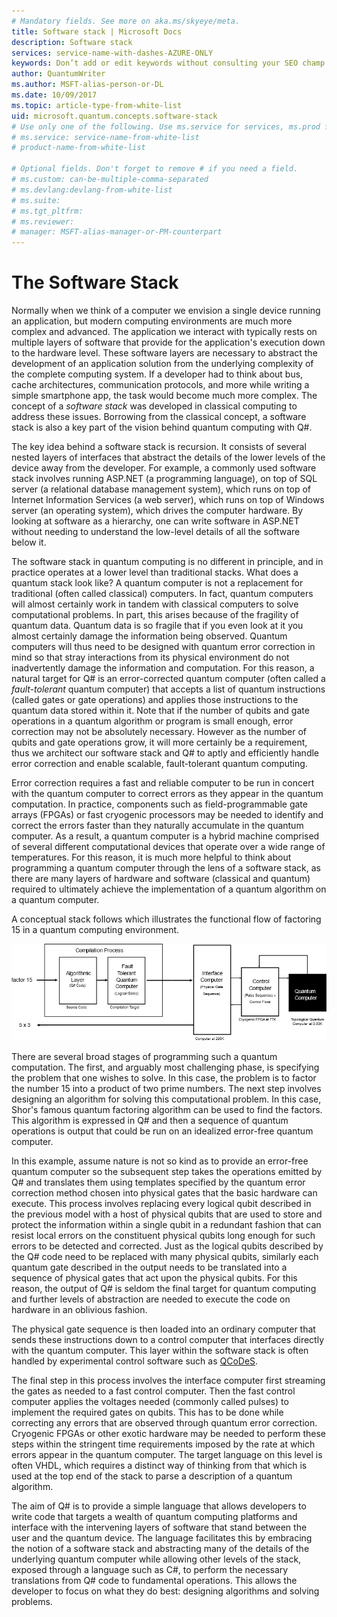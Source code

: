 ```yaml
---
# Mandatory fields. See more on aka.ms/skyeye/meta.
title: Software stack | Microsoft Docs 
description: Software stack
services: service-name-with-dashes-AZURE-ONLY 
keywords: Don’t add or edit keywords without consulting your SEO champ.
author: QuantumWriter
ms.author: MSFT-alias-person-or-DL
ms.date: 10/09/2017
ms.topic: article-type-from-white-list
uid: microsoft.quantum.concepts.software-stack
# Use only one of the following. Use ms.service for services, ms.prod for on-prem. Remove the # before the relevant field.
# ms.service: service-name-from-white-list
# product-name-from-white-list

# Optional fields. Don't forget to remove # if you need a field.
# ms.custom: can-be-multiple-comma-separated
# ms.devlang:devlang-from-white-list
# ms.suite: 
# ms.tgt_pltfrm:
# ms.reviewer:
# manager: MSFT-alias-manager-or-PM-counterpart
---
```

# The Software Stack
Normally when we think of a computer we envision a single device running an application, but modern computing environments are much more complex and advanced. The application we interact with typically rests on multiple layers of software that provide for the application's execution down to the hardware level. These software layers are necessary to abstract the development of an application solution from the underlying complexity of the complete computing system. If a developer had to think about bus, cache architectures, communication protocols, and more while writing a simple smartphone app, the task would become much more complex.  The concept of a *software stack* was developed in classical computing to address these issues.  Borrowing from the classical concept, a software stack is also a key part of the vision behind quantum computing with Q#.  

The key idea behind a software stack is recursion.  It consists of several nested layers of interfaces that abstract the details of the lower levels of the device away from the developer.  For example, a commonly used software stack involves running ASP.NET (a programming language), on top of SQL server (a relational database management system), which runs on top of Internet Information Services (a web server), which runs on top of Windows server (an operating system), which drives the computer hardware.  By looking at software as a hierarchy, one can write software in ASP.NET without needing to understand the low-level details of all the software below it.

The software stack in quantum computing is no different in principle, and in practice operates at a lower level than traditional stacks.  What does a quantum stack look like?  A quantum computer is not a replacement for traditional (often called classical) computers.  In fact, quantum computers will almost certainly work in tandem with classical computers to solve computational problems.  In part, this arises because of the fragility of quantum data.  Quantum data is so fragile that if you even look at it you almost certainly damage the information being observed.  Quantum computers will thus need to be designed with quantum error correction in mind so that stray interactions from its physical environment do not inadvertently damage the information and computation. For this reason, a natural target for Q# is an error-corrected quantum computer (often called a *fault-tolerant* quantum computer) that accepts a list of quantum instructions (called gates or gate operations) and applies those instructions to the quantum data stored within it.  Note that if the number of qubits and gate operations in a quantum algorithm or program is small enough, error correction may not be absolutely necessary.  However as the number of qubits and gate operations grow, it will more certainly be a requirement, thus we architect our software stack and Q# to aptly and efficiently handle error correction and enable scalable, fault-tolerant quantum computing.

Error correction requires a fast and reliable computer to be run in concert with the quantum computer to correct errors as they appear in the quantum computation.  In practice, components such as field-programmable gate arrays (FPGAs) or fast cryogenic processors may be needed to identify and correct the errors faster than they naturally accumulate in the quantum computer.  As a result, a quantum computer is a hybrid machine comprised of several different computational devices that operate over a wide range of temperatures.  For this reason, it is much more helpful to think about programming a quantum computer through the lens of a software stack, as there are many layers of hardware and software (classical and quantum) required to ultimately achieve the implementation of a quantum algorithm on a quantum computer.

A conceptual stack follows which illustrates the functional flow of factoring 15 in a quantum computing environment.

![Software stack](./media/concepts_stack.png)

There are several broad stages of programming such a quantum computation.  The first, and arguably most challenging phase, is specifying the problem that one wishes to solve.  In this case, the problem is to factor the number 15 into a product of two prime numbers.  The next step involves designing an algorithm for solving this computational problem.  In this case, Shor's famous quantum factoring algorithm can be used to find the factors.  This algorithm is expressed in Q# and then a sequence of quantum operations is output that could be run on an idealized error-free quantum computer.  

In this example, assume nature is not so kind as to provide an error-free quantum computer so the subsequent step takes the operations emitted by Q# and translates them using templates specified by the quantum error correction method chosen into physical gates that the basic hardware can execute.  This process involves replacing every logical qubit described in the previous model with a host of physical qubits that are used to store and protect the information within a single qubit in a redundant fashion that can resist local errors on the constituent physical qubits long enough for such errors to be detected and corrected.  Just as the logical qubits described by the Q# code need to be replaced with many physical qubits, similarly each quantum gate described in the output needs to be translated into a sequence of physical gates that act upon the physical qubits.  For this reason, the output of Q# is seldom the final target for quantum computing and further levels of abstraction are needed to execute the code on hardware in an oblivious fashion.

The physical gate sequence is then loaded into an ordinary computer that sends these instructions down to a control computer that interfaces directly with the quantum computer.  This layer within the software stack is often handled by experimental control software such as [QCoDeS](http://qcodes.github.io/Qcodes/).

The final step in this process involves the interface computer first streaming the gates as needed to a fast control computer. Then the fast control computer applies the voltages needed (commonly called pulses) to implement the required gates on qubits. This has to be done while correcting any errors that are observed through quantum error correction.  Cryogenic FPGAs or other exotic hardware may be needed to perform these steps within the stringent time requirements imposed by the rate at which errors appear in the quantum computer.  The target language on this level is often VHDL, which requires a distinct way of thinking from that which is used at the top end of the stack to parse a description of a quantum algorithm.

The aim of Q# is to provide a simple language that allows developers to write code that targets a wealth of quantum computing platforms and interface with the intervening layers of software that stand between the user and the quantum device.  The language facilitates this by embracing the notion of a software stack and abstracting many of the details of the underlying quantum computer while allowing other levels of the stack, exposed through a language such as C#, to perform the necessary translations from Q# code to fundamental operations.  This allows the developer to focus on what they do best: designing algorithms and solving problems.
